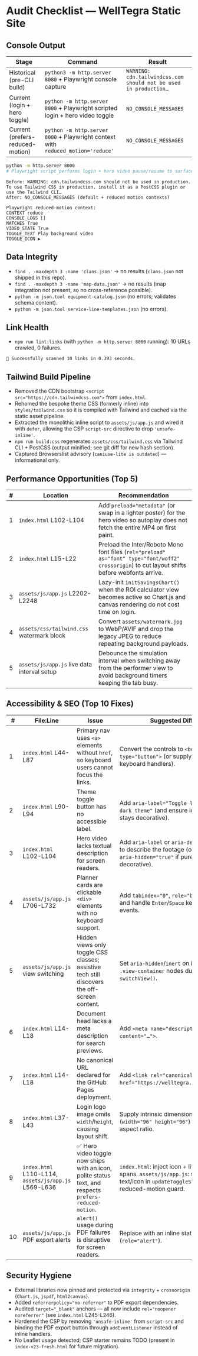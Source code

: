 # Audit Checklist — WellTegra Static Site

## Console Output
| Stage | Command | Result |
| --- | --- | --- |
| Historical (pre-CLI build) | `python3 -m http.server 8080` + Playwright console capture | `WARNING: cdn.tailwindcss.com should not be used in production…` |
| Current (login + hero toggle) | `python -m http.server 8000` + Playwright scripted login + hero video toggle | `NO_CONSOLE_MESSAGES` |
| Current (prefers-reduced-motion) | `python -m http.server 8000` + Playwright context with `reduced_motion='reduce'` | `NO_CONSOLE_MESSAGES` |

```bash
python -m http.server 8000
# Playwright script performs login + hero video pause/resume to surface runtime errors
```

```text
Before: WARNING: cdn.tailwindcss.com should not be used in production. To use Tailwind CSS in production, install it as a PostCSS plugin or use the Tailwind CLI…
After: NO_CONSOLE_MESSAGES (default + reduced motion contexts)
```

```text
Playwright reduced-motion context:
CONTEXT reduce
CONSOLE_LOGS []
MATCHES True
VIDEO_STATE True
TOGGLE_TEXT Play background video
TOGGLE_ICON ▶
```

## Data Integrity
- `find . -maxdepth 3 -name 'clans.json'` → no results (`clans.json` not shipped in this repo).
- `find . -maxdepth 3 -name 'map-data.json'` → no results (map integration not present, so no cross-reference possible).
- `python -m json.tool equipment-catalog.json` (no errors; validates schema content).
- `python -m json.tool service-line-templates.json` (no errors).

## Link Health
- `npm run lint:links` (with `python -m http.server 8000` running): 10 URLs crawled, 0 failures.

```text
🤖 Successfully scanned 10 links in 0.393 seconds.
```

## Tailwind Build Pipeline
- Removed the CDN bootstrap `<script src="https://cdn.tailwindcss.com">` from `index.html`.
- Rehomed the bespoke theme CSS (formerly inline) into `styles/tailwind.css` so it is compiled with Tailwind and cached via the static asset pipeline.
- Extracted the monolithic inline script to `assets/js/app.js` and wired it with `defer`, allowing the CSP `script-src` directive to drop `'unsafe-inline'`.
- `npm run build:css` regenerates `assets/css/tailwind.css` via Tailwind CLI + PostCSS (output minified; see git diff for new hash section).
- Captured Browserslist advisory (`caniuse-lite is outdated`) — informational only.

## Performance Opportunities (Top 5)
| # | Location | Recommendation |
| --- | --- | --- |
| 1 | `index.html` L102-L104 | Add `preload="metadata"` (or swap in a lighter poster) for the hero video so autoplay does not fetch the entire MP4 on first paint. |
| 2 | `index.html` L15-L22 | Preload the Inter/Roboto Mono font files (`rel="preload" as="font" type="font/woff2" crossorigin`) to cut layout shifts before webfonts arrive. |
| 3 | `assets/js/app.js` L2202-L2248 | Lazy-init `initSavingsChart()` when the ROI calculator view becomes active so Chart.js and canvas rendering do not cost time on login. |
| 4 | `assets/css/tailwind.css` watermark block | Convert `assets/watermark.jpg` to WebP/AVIF and drop the legacy JPEG to reduce repeating background payloads. |
| 5 | `assets/js/app.js` live data interval setup | Debounce the simulation interval when switching away from the performer view to avoid background timers keeping the tab busy. |

## Accessibility & SEO (Top 10 Fixes)
| # | File:Line | Issue | Suggested Diff |
| --- | --- | --- | --- |
| 1 | `index.html` L44-L87 | Primary nav uses `<a>` elements without `href`, so keyboard users cannot focus the links. | Convert the controls to `<button type="button">` (or supply `href="#"` + keyboard handlers). |
| 2 | `index.html` L90-L94 | Theme toggle button has no accessible label. | Add `aria-label="Toggle light and dark theme"` (and ensure icon swap stays decorative). |
| 3 | `index.html` L102-L104 | Hero video lacks textual description for screen readers. | Add `aria-label` or `aria-describedby` to describe the footage (or mark `aria-hidden="true"` if purely decorative). |
| 4 | `assets/js/app.js` L706-L732 | Planner cards are clickable `<div>` elements with no keyboard support. | Add `tabindex="0"`, `role="button"`, and handle `Enter`/`Space` keypress events. |
| 5 | `assets/js/app.js` view switching | Hidden views only toggle CSS classes; assistive tech still discovers the off-screen content. | Set `aria-hidden`/`inert` on inactive `.view-container` nodes during `switchView()`. |
| 6 | `index.html` L14-L18 | Document head lacks a meta description for search previews. | Add `<meta name="description" content="…">`. |
| 7 | `index.html` L14-L18 | No canonical URL declared for the GitHub Pages deployment. | Add `<link rel="canonical" href="https://welltegra.network/">`. |
| 8 | `index.html` L37-L43 | Login logo image omits `width`/`height`, causing layout shift. | Supply intrinsic dimensions (`width="96" height="96"`) or CSS aspect ratio. |
| 9 | `index.html` L110-L114, `assets/js/app.js` L569-L636 | ✅ Hero video toggle now ships with an icon, polite status text, and respects `prefers-reduced-motion`. | `index.html`: inject icon + live region spans. `assets/js/app.js`: swap text/icon in `updateToggleState()`, add reduced-motion guard. |
| 10 | `assets/js/app.js` PDF export alerts | `alert()` usage during PDF failures is disruptive for screen readers. | Replace with an inline status region (`role="alert"`). |

## Security Hygiene
- External libraries now pinned and protected via `integrity` + `crossorigin` (`Chart.js`, `jspdf`, `html2canvas`).
- Added `referrerpolicy="no-referrer"` to PDF export dependencies.
- Audited `target="_blank"` anchors — all now include `rel="noopener noreferrer"` (see `index.html` L245-L246).
- Hardened the CSP by removing `'unsafe-inline'` from `script-src` and binding the PDF export button through `addEventListener` instead of inline handlers.
- No Leaflet usage detected; CSP starter remains TODO (present in `index-v23-fresh.html` for future migration).

